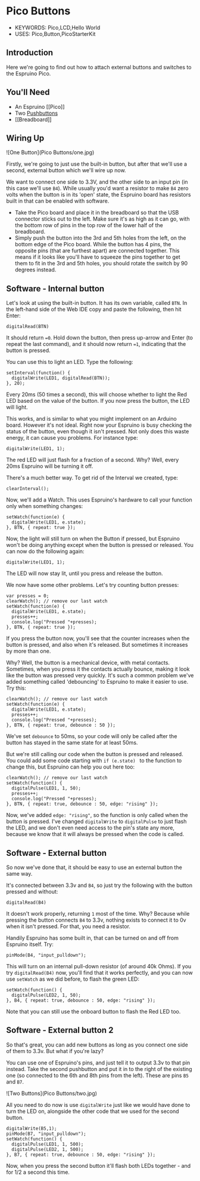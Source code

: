 <!--- Copyright (c) 2015 Gordon Williams, Pur3 Ltd. See the file LICENSE for copying permission. -->
Pico Buttons
===========

* KEYWORDS: Pico,LCD,Hello World
* USES: Pico,Button,PicoStarterKit

Introduction
-----------

Here we're going to find out how to attach external buttons and switches to the Espruino Pico.

You'll Need
----------

* An Espruino [[Pico]]
* Two [Pushbuttons](/Button)
* [[Breadboard]]

Wiring Up
--------

![One Button](Pico Buttons/one.jpg)

Firstly, we're going to just use the built-in button, but after that we'll use a second, external button which we'll wire up now.

We want to connect one side to 3.3V, and the other side to an input pin (in this case we'll use `B4`). While usually you'd want a resistor to make `B4` zero volts when the button is in its 'open' state, the Espruino board has resistors built in that can be enabled with software.

* Take the Pico board and place it in the breadboard so that the USB connector sticks out to the left. Make sure it's as high as it can go, with the bottom row of pins in the top row of the lower half of the breadboard.
* Simply push the button into the 3rd and 5th holes from the left, on the bottom edge of the Pico board. While the button has 4 pins, the opposite pins (that are furthest apart) are connected together. This means if it looks like you'll have to squeeze the pins together to get them to fit in the 3rd and 5th holes, you should rotate the switch by 90 degrees instead.

Software - Internal button
-----------------------

Let's look at using the built-in button. It has its own variable, called `BTN`. In the left-hand side of the Web IDE copy and paste the following, then hit Enter: 

```
digitalRead(BTN)
```

It should return `=0`. Hold down the button, then press up-arrow and Enter (to repeat the last command), and it should now return `=1`, indicating that the button is pressed.

You can use this to light an LED. Type the following:

```
setInterval(function() {
  digitalWrite(LED1, digitalRead(BTN));
}, 20);
```

Every 20ms (50 times a second), this will choose whether to light the Red LED based on the value of the button. If you now press the button, the LED will light.

This works, and is similar to what you might implement on an Arduino board. However it's not ideal. Right now your Espruino is busy checking the status of the button, even though it isn't pressed. Not only does this waste energy, it can cause you problems. For instance type:

```
digitalWrite(LED1, 1);
```

The red LED will just flash for a fraction of a second. Why? Well, every 20ms Espruino will be turning it off.

There's a much better way. To get rid of the Interval we created, type:

```
clearInterval();
```

Now, we'll add a Watch. This uses Espruino's hardware to call your function only when something changes:

```
setWatch(function(e) {
  digitalWrite(LED1, e.state);
}, BTN, { repeat: true });
```

Now, the light will still turn on when the Button if pressed, but Espruino won't be doing anything except when the button is pressed or released. You can now do the following again:

```
digitalWrite(LED1, 1);
```

The LED will now stay lit, until you press and release the button.

We now have some other problems. Let's try counting button presses:

```
var presses = 0;
clearWatch(); // remove our last watch
setWatch(function(e) {
  digitalWrite(LED1, e.state);
  presses++;
  console.log("Pressed "+presses);
}, BTN, { repeat: true });
```

If you press the button now, you'll see that the counter increases when the button is pressed, and also when it's released. But sometimes it increases by more than one.

Why? Well, the button is a mechanical device, with metal contacts. Sometimes, when you press it the contacts actually bounce, making it look like the button was pressed very quickly. It's such a common problem we've added something called 'debouncing' to Espruino to make it easier to use. Try this:

```
clearWatch(); // remove our last watch
setWatch(function(e) {
  digitalWrite(LED1, e.state);
  presses++;
  console.log("Pressed "+presses);
}, BTN, { repeat: true, debounce : 50 });
```

We've set `debounce` to 50ms, so your code will only be called after the button has stayed in the same state for at least 50ms.

But we're still calling our code when the button is pressed and released. You could add some code starting with `if (e.state) ` to the function to change this, but Espruino can help you out here too:

```
clearWatch(); // remove our last watch
setWatch(function() {
  digitalPulse(LED1, 1, 50);
  presses++;
  console.log("Pressed "+presses);
}, BTN, { repeat: true, debounce : 50, edge: "rising" });
```

Now, we've added `edge: "rising"`, so the function is only called when the button is pressed. I've changed `digitalWrite` to `digitalPulse` to just flash the LED, and we don't even need access to the pin's state any more, because we know that it will always be pressed when the code is called.


Software - External button
-----------------------

So now we've done that, it should be easy to use an external button the same way.

It's connected between 3.3v and `B4`, so just try the following with the button pressed and without:

```
digitalRead(B4)
```

It doesn't work properly, returning `1` most of the time. Why? Because while pressing the button connects `B4` to 3.3v, nothing exists to connect it to 0v when it isn't pressed. For that, you need a resistor.

Handily Espruino has some built in, that can be turned on and off from Espruino itself. Try:

```
pinMode(B4, "input_pulldown");
```

This will turn on an internal pull-down resistor (of around 40k Ohms). If you try `digitalRead(B4)` now, you'll find that it works perfectly, and you can now use `setWatch` as we did before, to flash the green LED:

```
setWatch(function() {
  digitalPulse(LED2, 1, 50);
}, B4, { repeat: true, debounce : 50, edge: "rising" });
```

Note that you can still use the onboard button to flash the Red LED too.

Software - External button 2
-------------------------

So that's great, you can add new buttons as long as you connect one side of them to 3.3v. But what if you're lazy?

You can use one of Espruino's pins, and just tell it to output 3.3v to that pin instead. Take the second pushbutton and put it in to the right of the existing one (so connected to the 6th and 8th pins from the left). These are pins `B5` and `B7`.

![Two Buttons](Pico Buttons/two.jpg)

All you need to do now is use `digitalWrite` just like we would have done to turn the LED on, alongside the other code that we used for the second button.

```
digitalWrite(B5,1);
pinMode(B7, "input_pulldown");
setWatch(function() {
  digitalPulse(LED1, 1, 500);
  digitalPulse(LED2, 1, 500);
}, B7, { repeat: true, debounce : 50, edge: "rising" });
```

Now, when you press the second button it'll flash both LEDs together - and for 1/2 a second this time.
